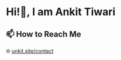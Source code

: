 # Hi!👋, I am Ankit Tiwari

## 📫 How to Reach Me
🌐 [unkit.site/contact](https://unkit.site/contact)

<!-- <p align="center"><img align="center" src="https://github-readme-stats-ten-eta-88.vercel.app/api/top-langs?username=anktw&show_icons=true&locale=en&layout=donut&theme=city_lights&langs_count=20" alt="anktw" /></p> -->
